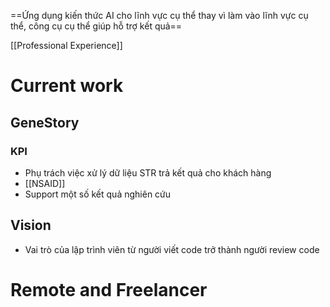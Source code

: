 ==Ứng dụng kiến thức AI cho lĩnh vực cụ thể thay vì làm vào lĩnh vực cụ thể, công cụ cụ thể giúp hỗ trợ kết quả==

[[Professional Experience]]
# Current work
## GeneStory

### KPI

- Phụ trách việc xử lý dữ liệu STR trả kết quả cho khách hàng
- [[NSAID]]
- Support một số kết quả nghiên cứu

## Vision

- Vai trò của lập trình viên từ người viết code trở thành người review code

# Remote and Freelancer